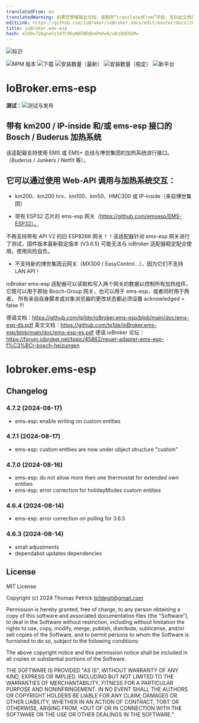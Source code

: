 ```yaml
---
translatedFrom: en
translatedWarning: 如果您想编辑此文档，请删除“translatedFrom”字段，否则此文档将再次自动翻译
editLink: https://github.com/ioBroker/ioBroker.docs/edit/master/docs/zh-cn/adapterref/iobroker.ems-esp/README.md
title: ioBroker.ems-esp
hash: elU8v7ZAgneVz347C06yN0EWDQkmPmhe8/wbzQUEObM=
---
```

![标识](../../../en/adapterref/iobroker.ems-esp/admin/ems-esp.png)

![NPM 版本](https://img.shields.io/npm/v/iobroker.ems-esp.svg)
![下载](https://img.shields.io/npm/dm/iobroker.ems-esp.svg)
![安装数量（最新）](https://iobroker.live/badges/ems-esp-installed.svg)
![安装数量（稳定）](https://iobroker.live/badges/ems-esp-stable.svg)
![新平台](https://nodei.co/npm/iobroker.ems-esp.png?downloads=true)

# IoBroker.ems-esp
**测试：**![测试与发布](https://github.com/tp1de/ioBroker.ems-esp/workflows/Test%20and%20Release/badge.svg)

## 带有 km200 / IP-inside 和/或 ems-esp 接口的 Bosch / Buderus 加热系统
该适配器支持使用 EMS 或 EMS+ 总线与博世集团的加热系统进行接口。
（Buderus / Junkers / Netfit 等）。

## 它可以通过使用 Web-API 调用与加热系统交互：
* km200、km200 hrv、km100、km50、HMC300 或 IP-inside（来自博世集团）

* 带有 ESP32 芯片的 ems-esp 网关（https://github.com/emsesp/EMS-ESP32）。

不再支持带有 API V2 的旧 ESP8266 网关！！该适配器针对 ems-esp 网关进行了测试，固件版本最新稳定版本 (V3.6.5) 可能无法与 ioBroker 适配器稳定配合使用。使用风险自负。

* 不支持新的博世集团云网关（MX300 / EasyControl...），因为它们不支持 LAN API！

ioBroker ems-esp 适配器可以读取和写入两个网关的数据以控制所有加热组件。
它既可以用于原始 Bosch-Group 网关，也可以用于 ems-esp，或者同时用于两者。
所有来自自身脚本或对象浏览器的更改状态都必须设置 acknowledged = false !!!

德语文档：https://github.com/tp1de/ioBroker.ems-esp/blob/main/doc/ems-esp-ds.pdf 英文文档：https://github.com/tp1de/ioBroker.ems-esp/blob/main/doc/ems-esp-es.pdf 德语 ioBroker 论坛：https://forum.iobroker.net/topic/45862/neuer-adapter-ems-esp-f%C3%BCr-bosch-heizungen

# Iobroker.ems-esp

## Changelog
<!--
	Placeholder for the next version (at the beginning of the line):
	### **WORK IN PROGRESS**
-->
### 4.7.2 (2024-08-17)
* ems-esp: enable writing on custom entities

### 4.7.1 (2024-08-17)
* ems-esp: custom entities are now under object structure "custom"

### 4.7.0 (2024-08-16)
* ems-esp: do not allow more then one thermostat for extended own entities
* ems-esp: error correction for holidayModes custom entities

### 4.6.4 (2024-08-14)
* ems-esp: error correction on polling for 3.6.5

### 4.6.3 (2024-08-14)
* small adjustments
* dependabot updates dependencies

## License
MIT License

Copyright (c) 2024 Thomas Petrick <tp1degit@gmail.com>

Permission is hereby granted, free of charge, to any person obtaining a copy
of this software and associated documentation files (the "Software"), to deal
in the Software without restriction, including without limitation the rights
to use, copy, modify, merge, publish, distribute, sublicense, and/or sell
copies of the Software, and to permit persons to whom the Software is
furnished to do so, subject to the following conditions:

The above copyright notice and this permission notice shall be included in all
copies or substantial portions of the Software.

THE SOFTWARE IS PROVIDED "AS IS", WITHOUT WARRANTY OF ANY KIND, EXPRESS OR
IMPLIED, INCLUDING BUT NOT LIMITED TO THE WARRANTIES OF MERCHANTABILITY,
FITNESS FOR A PARTICULAR PURPOSE AND NONINFRINGEMENT. IN NO EVENT SHALL THE
AUTHORS OR COPYRIGHT HOLDERS BE LIABLE FOR ANY CLAIM, DAMAGES OR OTHER
LIABILITY, WHETHER IN AN ACTION OF CONTRACT, TORT OR OTHERWISE, ARISING FROM,
*OUT OF OR IN CONNECTION WITH THE SOFTWARE OR THE USE OR OTHER DEALINGS IN THE
SOFTWARE."